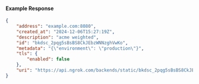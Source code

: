 <!-- Code generated for API Clients. DO NOT EDIT. -->

#### Example Response

```json
{
	"address": "example.com:8080",
	"created_at": "2024-12-06T15:27:19Z",
	"description": "acme weighted",
	"id": "bkdsc_2pqg5sBsBS8CkJEbzWNNzghVwKo",
	"metadata": "{\"environment\": \"production\"}",
	"tls": {
		"enabled": false
	},
	"uri": "https://api.ngrok.com/backends/static/bkdsc_2pqg5sBsBS8CkJEbzWNNzghVwKo"
}
```

